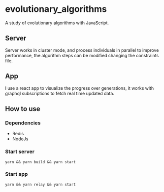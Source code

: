 # evolutionary_algorithms

A study of evolutionary algorithms with JavaScript.

## Server

Server works in cluster mode, and process individuals in parallel to improve performance, the algorithm steps can be modified changing the constraints file.


## App

I use a react app to visualize the progress over generations, it works with graphql subscriptions to fetch real time updated data.

## How to use

### Dependencies 
  - Redis
  - NodeJs
  
### Start server
  `yarn && yarn build && yarn start`
  
### Start app
  `yarn && yarn relay && yarn start`
